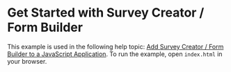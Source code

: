 # Get Started with Survey Creator / Form Builder

This example is used in the following help topic: [Add Survey Creator / Form Builder to a JavaScript Application](https://surveyjs.io/survey-creator/documentation/get-started-html-css-javascript). To run the example, open `index.html` in your browser.